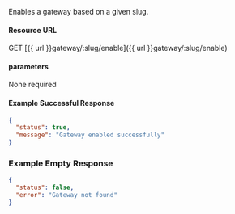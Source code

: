 <!--
@title Enable gateway
@author Moltin Ltd
@description Returns a gateway of the given slug

@sidebar 1
@family Gateway
@rate No
@auth Yes
@format JSON
@http GET
@version beta
-->
Enables a gateway based on a given slug.


#### Resource URL
GET [{{ url }}gateway/:slug/enable]({{ url }}gateway/:slug/enable)


#### parameters
None required

<!--code-->
#### Example Successful Response
``` json
{
  "status": true,
  "message": "Gateway enabled successfully"
}
```


### Example Empty Response
``` json
{
  "status": false,
  "error": "Gateway not found"
}
```
<!--/code-->